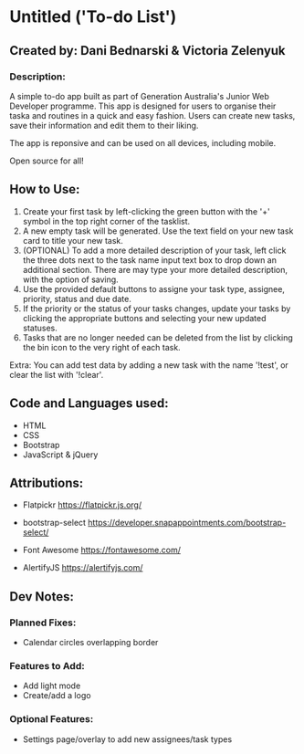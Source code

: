 # Untitled ('To-do List')

## Created by: Dani Bednarski & Victoria Zelenyuk

### Description:

A simple to-do app built as part of Generation Australia's Junior Web Developer programme.
This app is designed for users to organise their taska and routines in a quick and easy fashion. Users can create new tasks, save their information and edit them to their liking.

The app is reponsive and can be used on all devices, including mobile.

Open source for all!

## How to Use:

1. Create your first task by left-clicking the green button with the '+' symbol in the top right corner of the tasklist.
2. A new empty task will be generated. Use the text field on your new task card to title your new task.
3. (OPTIONAL) To add a more detailed description of your task, left click the three dots next to the task name input text box to drop down an additional section. There are may type your more detailed description, with the option of saving.
4. Use the provided default buttons to assigne your task type, assignee, priority, status and due date.
5. If the priority or the status of your tasks changes, update your tasks by clicking the appropriate buttons and selecting your new updated statuses.
6. Tasks that are no longer needed can be deleted from the list by clicking the bin icon to the very right of each task.

Extra: You can add test data by adding a new task with the name '!test', or clear the list with '!clear'.

## Code and Languages used:

- HTML
- CSS
- Bootstrap
- JavaScript & jQuery

## Attributions:

- Flatpickr
  https://flatpickr.js.org/

- bootstrap-select
  https://developer.snapappointments.com/bootstrap-select/

- Font Awesome
  https://fontawesome.com/

- AlertifyJS
  https://alertifyjs.com/

## Dev Notes:

### Planned Fixes:

- Calendar circles overlapping border

### Features to Add:

- Add light mode
- Create/add a logo

### Optional Features:

- Settings page/overlay to add new assignees/task types

